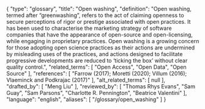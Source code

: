 {
    "type": "glossary",
    "title": "Open washing",
    "definition": "Open washing, termed after “greenwashing”, refers to the act of claiming openness to secure perceptions of rigor or prestige associated with open practices. It has been used to characterise the marketing strategy of software companies that have the appearance of open-source and open-licensing, while engaging in proprietary practices. Open washing is a growing concern for those adopting open science practices as their actions are undermined by misleading uses of the practices, and actions designed to facilitate progressive developments are reduced to ‘ticking the box’ without clear quality control.",
    "related_terms": [
        "Open Access",
        "Open Data",
        "Open Source"
    ],
    "references": [
        "Farrow (2017); Moretti (2020); Villum (2016); Vlaeminck and Podkrajac (2017)"
    ],
    "alt_related_terms": [
        null
    ],
    "drafted_by": [
        "Meng Liu"
    ],
    "reviewed_by": [
        "Thomas Rhys Evans",
        "Sam Guay",
        "Sam Parsons",
        "Charlotte R. Pennington",
        "Beatrice Valentini"
    ],
    "language": "english",
    "aliases": [
        "/glossary/open_washing"
    ]
}